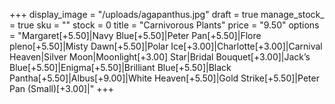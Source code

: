 +++
display_image = "/uploads/agapanthus.jpg"
draft = true
manage_stock_ = true
sku = ""
stock = 0
title = "Carnivorous Plants"
price = "9.50"
options = "Margaret[+5.50]|Navy Blue[+5.50]|Peter Pan[+5.50]|Flore pleno[+5.50]|Misty Dawn[+5.50]|Polar Ice[+3.00]|Charlotte[+3.00]|Carnival Heaven|Silver Moon|Moonlight[+3.00] Star|Bridal Bouquet[+3.00]|Jack’s Blue[+5.50]|Enigma[+5.50]|Brilliant Blue[+5.50]|Black Pantha[+5.50]|Albus[+9.00]|White Heaven[+5.50]|Gold Strike[+5.50]|Peter Pan (Small)[+3.00]|"
+++
